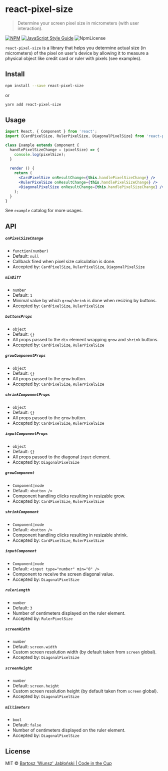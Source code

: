 # react-pixel-size

> Determine your screen pixel size in micrometers (with user interaction).

[![NPM](https://img.shields.io/npm/v/react-pixel-size.svg)](https://www.npmjs.com/package/react-pixel-size) [![JavaScript Style Guide](https://img.shields.io/badge/code_style-standard-brightgreen.svg)](https://standardjs.com) ![NpmLicense](https://img.shields.io/npm/l/react-pixel-size.svg)

`react-pixel-size` is a library that helps you determine actual size (in micrometers) of the pixel on user's device by allowing it to measure a physical object like credit card or ruler with pixels (see examples).

## Install

```bash
npm install --save react-pixel-size
```
or
```bash
yarn add react-pixel-size
```

## Usage

```jsx
import React, { Component } from 'react';
import {CardPixelSize, RulerPixelSize, DiagonalPixelSize} from 'react-pixel-size';

class Example extends Component {
  handlePixelSizeChange = (pixelSize) => {
    console.log(pixelSize);
  }
  
  render () {
    return (
      <CardPixelSize onResultChange={this.handlePixelSizeChange} />   
      <RulerPixelSize onResultChange={this.handlePixelSizeChange} />   
      <DiagonalPixelSize onResultChange={this.handlePixelSizeChange} />
    );
  }
}
```

See `example` catalog for more usages.

## API
##### `onPixelSizeChange`
 - `function(number)`
 - Default: `null`
 - Callback fired when pixel size calculation is done.
 - Accepted by: `CardPixelSize`, `RulerPixelSize`, `DiagonalPixelSize`
 
##### `minDiff`
 - `number`
 - Default: `1`
 - Minimal value by which `grow`/`shrink` is done when resizing by buttons.
 - Accepted by: `CardPixelSize`, `RulerPixelSize`
 
##### `buttonsProps`
 - `object`
 - Default: `{}`
 - All props passed to the `div` element wrapping `grow` and `shrink` buttons.
 - Accepted by: `CardPixelSize`, `RulerPixelSize`
 
##### `growComponentProps`
 - `object`
 - Default: `{}`
 - All props passed to the `grow` button.
 - Accepted by: `CardPixelSize`, `RulerPixelSize`
 
##### `shrinkComponentProps`
 - `object`
 - Default: `{}`
 - All props passed to the `grow` button.
 - Accepted by: `CardPixelSize`, `RulerPixelSize`
 
##### `inputComponentProps`
 - `object`
 - Default: `{}`
 - All props passed to the diagonal `input` element.
 - Accepted by: `DiagonalPixelSize`
 
##### `growComponent`
 - `Component|node`
 - Default: `<button />`
 - Component handling clicks resulting in resizable grow.
 - Accepted by: `CardPixelSize`, `RulerPixelSize`

##### `shrinkComponent`
 - `Component|node`
 - Default: `<button />`
 - Component handling clicks resulting in resizable shrink.
 - Accepted by: `CardPixelSize`, `RulerPixelSize`

##### `inputComponent`
 - `Component|node`
 - Default: `<input type="number" min="0" />`
 - Component to receive the screen diagonal value.
 - Accepted by: `DiagonalPixelSize`

##### `rulerLength`
 - `number`
 - Default: `3`
 - Number of centimeters displayed on the ruler element.
 - Accepted by: `RulerPixelSize`
 
##### `screenWidth`
 - `number`
 - Default: `screen.width`
 - Custom screen resolution width (by default taken from `screen` global).
 - Accepted by: `DiagonalPixelSize`
 
##### `screenHeight`
 - `number`
 - Default: `screen.height`
 - Custom screen resolution height (by default taken from `screen` global).
 - Accepted by: `DiagonalPixelSize`
 
##### `millimeters`
 - `bool`
 - Default: `false`
 - Number of centimeters displayed on the ruler element.
 - Accepted by: `DiagonalPixelSize`


## License

MIT © [Bartosz 'Wunsz' Jabłoński | Code in the Cup](https://codeinthecup.pl/)
